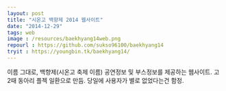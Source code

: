 ```yaml
---
layout: post
title: "시온고 백향제 2014 웹사이트"
date: "2014-12-29"
tags: web
image : /resources/baekhyang14web.png
repourl : https://github.com/sukso96100/baekhyang14
tryit : https://youngbin.tk/baekhyang14/
---
```


이름 그대로, 백향제(시온고 축제 이름) 공연정보 및 부스정보를 제공하는 웹사이트.
고2때 동아리 플젝 일환으로 만듬. 당일에 사용자가 별로 없었다는건 함정.